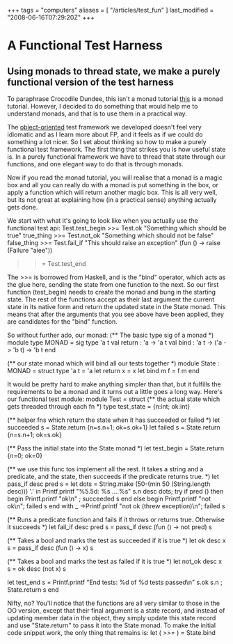 +++
tags = "computers"
aliases = [ "/articles/test_fun" ]
last_modified = "2008-06-16T07:29:20Z"
+++
# A Functional Test Harness

## Using monads to thread state, we make a purely functional version of the test harness

To paraphrase Crocodile Dundee, this isn't a monad tutorial [this][5] is
a monad tutorial. However, I decided to do something that would help me
to understand monads, and that is to use them in a practical way.

The [object-oriented][6] test framework we developed doesn't feel very
idiomatic and as I learn more about FP, and it feels as if we could do
something a lot nicer. So I set about thinking so how to make a purely
functional test framework. The first thing that strikes you is how
useful state is. In a purely functional framework we have to thread
that state through our functions, and one elegant way to do that is
through monads.

Now if you read the monad tutorial, you will realise that a monad is a
magic box and all you can really do with a monad is put something in
the box, or apply a function which will return another magic box. This
is all very well, but its not great at explaining how (in a practical
sense) anything actually gets done.

We start with what it's going to look like when you actually use the
functional test api:
Test.test_begin >>=
Test.ok "Something which should be true" true_thing >>=
Test.not_ok "Something which should not be false" false_thing >>=
Test.fail_if "This should raise an exception" (fun () -> raise (Failure "aiee"))
>>=
Test.test_end

The >>= is borrowed from Haskell, and is the "bind" operator, which
acts as the glue here, sending the state from one function to the next.
So our first function (test_begin) needs to create the monad and bung
in the starting state. The rest of the functions accept as their last
argument the current state in its native form and return the updated
state in the State monad. This means that after the arguments that you
see above have been applied, they are candidates for the "bind"
function.

So without further ado, our monad:
(** The basic type sig of a monad *)
module type MONAD = sig
type 'a t
val return : 'a -> 'a t
val bind : 'a t -> ('a -> 'b t) -> 'b t
end

(** our state monad which will bind all our tests together *)
module State : MONAD = struct
type 'a t = 'a
let return x = x
let bind m f = f m
end

It would be pretty hard to make anything simpler than that, but it
fulfills the requirements to be a monad and it turns out a little goes
a long way. Here's our functional test module:
module Test = struct
(** the actual state which gets threaded through each fn *)
type test_state = {n:int; ok:int}

(** helper fns which return the state when it has succeeded or failed *)
let succeeded s = State.return {n=s.n+1; ok=s.ok+1}
let failed s = State.return {n=s.n+1; ok=s.ok}

(** Pass the initial state into the State monad *)
let test_begin = State.return {n=0; ok=0}

(** we use this func tos implement all the rest.  It takes a string and a
predicate, and the state, then succeeds if the predicate returns true. *)
let pass_if desc pred s =
let dots = String.make (50-(min 50 (String.length desc))) '.' in
Printf.printf "%5.5d: %s ....%s" s.n desc dots;
try
if pred () then
begin
Printf.printf "ok\n" ;
succeeded s
end
else
begin
Printf.printf "not ok\n";
failed s
end
with
_ ->Printf.printf "not ok (threw exception)\n";
failed s

(** Runs a predicate function and fails if it throws or
returns true.  Otherwise it succeeds *)
let fail_if desc pred s = pass_if desc (fun () -> not pred) s


(** Takes a bool and marks the test as succeeded if it is true *)
let ok desc x s = pass_if desc (fun () -> x) s

(** Takes a bool and marks the test as failed if it is true *)
let not_ok desc x s = ok desc (not x) s

let test_end s =
Printf.printf "End tests: %d of %d tests passed\n" s.ok s.n ;
State.return s
end

Nifty, no? You'll notice that the functions are all very similar to
those in the OO version, except that their final argument is a state
record, and instead of updating member data in the object, they simply
update this state record and use "State.return" to pass it into the
State monad. To make the initial code snippet work, the only thing that
remains is:
let ( >>= ) = State.bind

[1]: http://www.uncarved.com/articles/test_fun
[2]: http://www.uncarved.com/
[3]: http://www.uncarved.com/articles/contact
[4]: http://www.uncarved.com/login/
[5]: http://enfranchisedmind.com/blog/2007/08/06/a-monad-tutorial-for-ocaml/
[6]: http://www.uncarved.com/blog/testing_ocaml.mrk
[7]: http://www.uncarved.com/tags/computers
[8]: mailto:sean@uncarved.com
[9]: http://creativecommons.org/licenses/by-sa/4.0/

